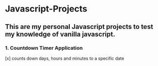 # Javascript-Projects
## This are my personal Javascript projects to test my knowledge of vanilla javascript.

### 1. Countdown Timer Application
[x] counts down days, hours and minutes to a specific date
